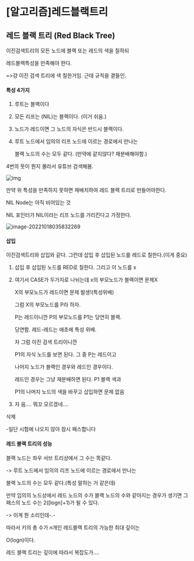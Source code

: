 # [알고리즘]레드블랙트리

## 레드 블랙 트리 (Red Black Tree)

이진검색트리의 모든 노드에 블랙 또는 레드의 색을 칠하되 

레드블랙특성을 만족해야 한다.

=>걍 이진 검색 트리에 색 칠한거임. 근데 규칙을 곁들인.



#### 특성 4가지

1. 루트는 블랙이다

2. 모든 리프는 (NIL)는 블랙이다. (이거 쉬움.)

3. 노드가 레드이면 그 노드의 자식은 반드시 블랙이다.

4. 루트 노드에서 임의의 리프 노드에 이르는 경로에서 만나는

   블랙 노드의 수는 모두 같다. (만약에 같지않다? 재분배해야함.)



4번의 뜻이 뭔지 몰라서 유튜브 검색해봄.

![img](https://media.discordapp.net/attachments/1027052349979635785/1031616442455568384/unknown.png?width=1069&height=558)





만약 위 특성을 만족하지 못하면 재배치하여 레드 블랙 트리로 만들어야한다.



NIL Node는 아직 비어있는 것

NIL 포인터가 NIL이라는 리프 노드를 가리킨다고 가정한다.

![image-20221018035832269](C:\Users\LG\AppData\Roaming\Typora\typora-user-images\image-20221018035832269.png)



#### 삽입

이진검색트리와 삽입와 같다. 그런데 삽입 후 삽입된 노드를 레드로 칠한다.(이게 중요)



1. 삽입 후 삽입된 노드를 RED로 칠한다. 그리고 이 노드를 x

2. 여기서 CASE가 두가지로 나뉘는데 x의 부모노드가 블랙이면 문제X

   X의 부모노드가 레드이면 문제 발생!(특성위배)

   그럼 X의 부모노드를 P라 하자.

   P는 레드이니깐 P의 부모노드를 P1는 당연히 블랙.

   당연함. 레드-레드는 애초에 특성 위배.

   자 그럼 이진 검색 트리이니깐 

   P1의 자식 노드를 보면 된다. 그 중 P는 레드이고

   나머지 노드가 블랙인 경우와 레드인 경우이다.

   레드인 경우는 그냥 재분배하면 된다. P1 블랙 색과

   P1의 나머지 노드의 색을 바꾸고 삽입하면 문제 없음

3. 자 음.... 뭐꼬 모르겠네....



삭제

-일단 시험에 나오지 않아 잠시 패스합니다



#### 레드 블랙 트리의 성능

블랙 노드는 좌우 서브 트리상에서 그 수는 똑같다.

-> 루트 노드에서 임의의 리프 노드에 이르는 경로에서 만나는

   블랙 노드의 수는 모두 같다.(특성 말하는 거 같은데) 

만약 임의의 노드상에서 레드 노드의 수가 블랙 노드의 수와 같아지는 경우가 생기면 그 패스의 노드 수는 2([logn]+1)가 될 수 있다.

-> 이게 뭔 소리인데-.-



따라서 키의 총 수가 n개인 레드블랙 트리의 가능한 최대 깊이는 

O(logn)이다.



레드 블랙 트리는 깊이에 따라서 복잡도가....